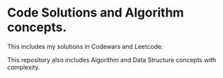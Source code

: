 # Code Solutions and Algorithm concepts.

This includes my solutions in Codewars and Leetcode.

This repository also includes Algorithm and Data Structure concepts with complexity.

